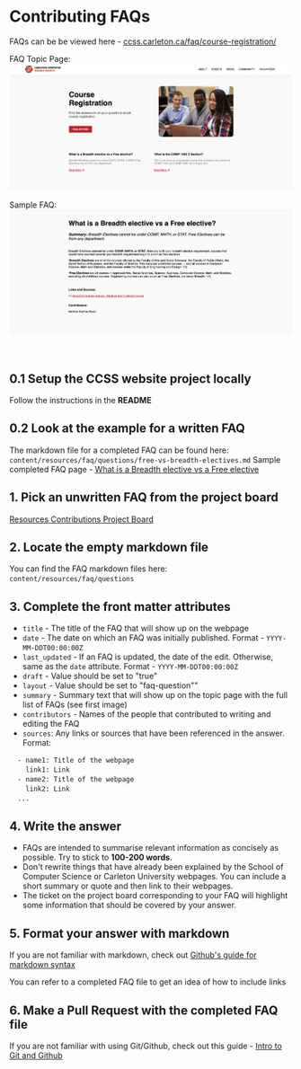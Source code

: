 # Contributing FAQs

FAQs can be be viewed here - [ccss.carleton.ca/faq/course-registration/](https://ccss.carleton.ca/faq/course-registration/)

FAQ Topic Page:
<img src="static/images/resources/faqs/faq-page.png"/>

Sample FAQ: 
<img src="static/images/resources/faqs/sample-faq.png"/>

<br/>

## 0.1 Setup the CCSS website project locally 

Follow the instructions in the **README**

## 0.2 Look at the example for a written FAQ

The markdown file for a completed FAQ can be found here: `content/resources/faq/questions/free-vs-breadth-electives.md`
Sample completed FAQ page - [What is a Breadth elective vs a Free elective](https://ccss.carleton.ca/resources/faq/questions/free-vs-breadth-electives/)

## 1. Pick an unwritten FAQ from the project board

[Resources Contributions Project Board](https://github.com/orgs/CarletonComputerScienceSociety/projects/22)

## 2. Locate the empty markdown file

You can find the FAQ markdown files here: `content/resources/faq/questions`

## 3. Complete the front matter attributes

- `title` - The title of the FAQ that will show up on the webpage
- `date` -  The date on which an FAQ was initially published. Format - `YYYY-MM-DDT00:00:00Z`
- `last_updated` - If an FAQ is updated, the date of the edit. Otherwise, same as the `date` attribute. Format - `YYYY-MM-DDT00:00:00Z`
- `draft` - Value should be set to "true"
- `layout` - Value should be set to "faq-question""
- `summary` - Summary text that will show up on the topic page with the full list of FAQs (see first image)
- `contributors` - Names of the people that contributed to writing and editing the FAQ
- `sources`: Any links or sources that have been referenced in the answer. Format: 
```diff
  - name1: Title of the webpage 
    link1: Link 
  - name2: Title of the webpage 
    link2: Link
  ...
```

## 4. Write the answer

- FAQs are intended to summarise relevant information as concisely as possible. Try to stick to **100-200 words**. 
- Don't rewrite things that have already been explained by the School of Computer Science or Carleton University webpages. You can include a short summary or quote and then link to their webpages.
- The ticket on the project board corresponding to your FAQ will highlight some information that should be covered by your answer.

## 5. Format your answer with markdown

If you are not familiar with markdown, check out [Github's guide for markdown syntax](https://docs.github.com/en/get-started/writing-on-github/getting-started-with-writing-and-formatting-on-github/basic-writing-and-formatting-syntax)

You can refer to a completed FAQ file to get an idea of how to include links 

## 6. Make a Pull Request with the completed FAQ file

If you are not familiar with using Git/Github, check out this guide - [Intro to Git and Github](https://product.hubspot.com/blog/git-and-github-tutorial-for-beginners)


